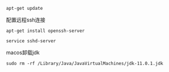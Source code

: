 ```
apt-get update
```
配置远程ssh连接

```
apt-get install openssh-server

service sshd-server
```
macos卸载jdk
```
sudo rm -rf /Library/Java/JavaVirtualMachines/jdk-11.0.1.jdk

```



